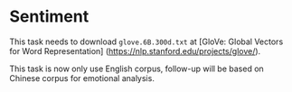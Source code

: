# Sentiment

This task needs to download `glove.6B.300d.txt` at [GloVe: Global Vectors for Word Representation] (https://nlp.stanford.edu/projects/glove/).

This task is now only use English corpus, follow-up will be based on Chinese corpus for emotional analysis.

